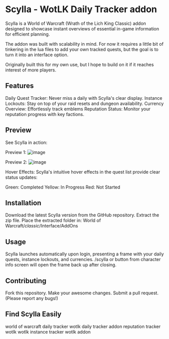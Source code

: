 # Scylla - WotLK Daily Tracker addon

Scylla is a World of Warcraft (Wrath of the Lich King Classic) addon designed to showcase instant overviews of essential in-game information for efficient planning.

The addon was built with scalability  in mind.
For now it requires a little bit of tinkering in the lua files to add your own tracked quests, but the goal is to turn it into an interface option.

Originally built this for my own use, but I hope to build on it if it reaches interest of more players.


## Features

Daily Quest Tracker: Never miss a daily with Scylla's clear display.
Instance Lockouts: Stay on top of your raid resets and dungeon availability.
Currency Overview: Effortlessly track emblems
Reputation Status: Monitor your reputation progress with key factions.

## Preview

See Scylla in action:

Preview 1:
![image](https://github.com/Samivv/Scylla/assets/101732172/e3d36d63-5888-4e63-ba30-bb3a7459b50c)


Preview 2: 
![image](https://github.com/Samivv/Scylla/assets/101732172/076a6c3c-e5d2-4ff5-b608-7ef580c03935)

Hover Effects:  Scylla's intuitive hover effects in the quest list provide clear status updates:

Green: Completed
Yellow: In Progress
Red: Not Started
## Installation

Download the latest Scylla version from the GitHub repository.
Extract the zip file.
Place the extracted folder in: World of Warcraft/_classic_/Interface/AddOns
## Usage

Scylla launches automatically upon login, presenting a frame with your daily quests, instance lockouts, and currencies.
/scylla or button from character info screen will open the frame back up after closing.

## Contributing

Fork this repository.
Make your awesome changes.
Submit a pull request.
(Please report any bugs!)




## Find Scylla Easily

world of warcraft daily tracker
wotlk daily tracker addon
reputation tracker wotlk
wotlk instance tracker
wotlk addon
